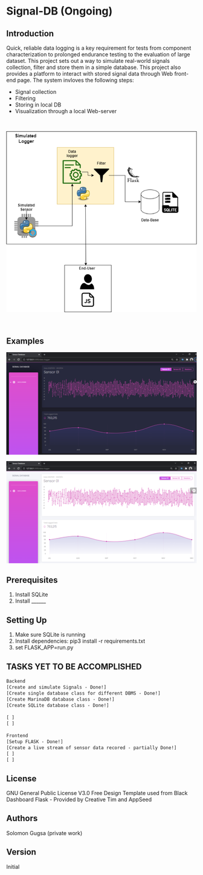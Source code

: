# Signal-DB (Ongoing)

## Introduction
Quick, reliable data logging is a key requirement for tests from component characterization to prolonged endurance testing to the evaluation of large dataset. This project sets out a way to simulate real-world signals collection, filter and store them in a simple database. This project also provides a platform to interact with stored signal data through Web front-end page. The system invloves the following steps:

* Signal collection
* Filtering 
* Storing in local DB
* Visualization through a local Web-server

<br />

<p align="center">
<img widith=600  src="./image.png">
<p>

  <br />
  
  ## Examples
  
  <p align="center">
  <img   src="./Screen1.png">
  <p>
    
  
    
  <p align="center">
  <img   src="./Screen2.png">
  <p>
    
  ## Prerequisites
  
  1. Install SQLite
  2. Install ______
  
  ## Setting Up
  
  1. Make sure SQLite is running
  2. Install dependencies:  pip3 install -r requirements.txt
  3. set FLASK_APP=run.py
  
  ## TASKS YET TO BE ACCOMPLISHED

    Backend
    [Create and simulate Signals - Done!] 
    [Create single database class for different DBMS - Done!] 
    [Create MarinaDB database class - Done!] 
    [Create SQLite database class - Done!] 
    
    [ ] 
    [ ] 

    Frontend
    [Setup FLASK - Done!] 
    [Create a live stream of sensor data recored - partially Done!] 
    [ ] 
    [ ] 
  
  ## License 
    
  GNU General Public License V3.0
  Free Design Template used from Black Dashboard Flask - Provided by Creative Tim and AppSeed
  
  ## Authors
  
  Solomon Gugsa (private work)
  
  ## Version
  
  Initial
  
